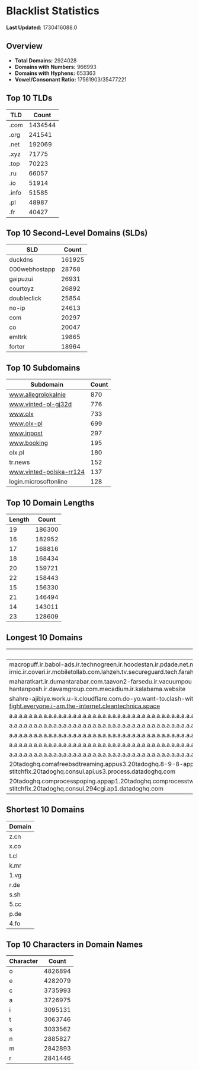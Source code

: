 # Blacklist Statistics

**Last Updated:** 1730416088.0

## Overview
- **Total Domains:** 2924028
- **Domains with Numbers:** 966993
- **Domains with Hyphens:** 653363
- **Vowel/Consonant Ratio:** 17561903/35477221

## Top 10 TLDs
| TLD | Count |
| --- | ----- |
| .com | 1434544 |
| .org | 241541 |
| .net | 192069 |
| .xyz | 71775 |
| .top | 70223 |
| .ru | 66057 |
| .io | 51914 |
| .info | 51585 |
| .pl | 48987 |
| .fr | 40427 |

## Top 10 Second-Level Domains (SLDs)
| SLD | Count |
| --- | ----- |
| duckdns | 161925 |
| 000webhostapp | 28768 |
| gaipuzui | 26931 |
| courtoyz | 26892 |
| doubleclick | 25854 |
| no-ip | 24613 |
| com | 20297 |
| co | 20047 |
| emltrk | 19865 |
| forter | 18964 |

## Top 10 Subdomains
| Subdomain | Count |
| --------- | ----- |
| www.allegrolokalnie | 870 |
| www.vinted-pl-gj32d | 776 |
| www.olx | 733 |
| www.olx-pl | 699 |
| www.inpost | 297 |
| www.booking | 195 |
| olx.pl | 180 |
| tr.news | 152 |
| www.vinted-polska-rr124 | 137 |
| login.microsoftonline | 128 |

## Top 10 Domain Lengths
| Length | Count |
| ------ | ----- |
| 19 | 186300 |
| 16 | 182952 |
| 17 | 168816 |
| 18 | 168434 |
| 20 | 159721 |
| 22 | 158443 |
| 15 | 156330 |
| 21 | 146494 |
| 14 | 143011 |
| 23 | 128609 |

## Longest 10 Domains
| Domain |
| ------ |
| macropuff.ir.babol-ads.ir.technogreen.ir.hoodestan.ir.pdade.net.maharatamoozi.ir.biores.ir.pbmarket.ir.shop-kala.ir.ayeroon.ir.kimia-choob.com.ov104-irnic.ir.coveri.ir.mobiletollab.com.lahzeh.tv.secureguard.tech.farahadaf.ir.yejadige.ir.tehraanvila.shop |
| maharatkart.ir.dumantarabar.com.taavon2-farsedu.ir.vacuumpou-ya.com.helikala.com.souli.ir.variz.me.javaherha.ir.mmpars-vnd.com.medisib.com.ojan.org.myheaven.ir.khanehma-hak.ir.wagg-on-ads.com.bor-hantanposh.ir.davamgroup.com.mecadium.ir.kalabama.website |
| shahre-ajibiye.work.u-k.cloudflare.com.do-yo.want-to.clash-with.this.www.microsoft.com.there-is-no.dlate-fine.google.comwww.dynu.com.count-with-me.cyou.com.now-sudo.rm-rf.ddns.net.we-are-here.again-to-fight.everyone.i-am.the-internet.cleantechnica.space |
| a.a.a.a.a.a.a.a.a.a.a.a.a.a.a.a.a.a.a.a.a.a.a.a.a.a.a.a.a.a.a.a.a.a.a.a.a.a.a.a.a.a.a.a.a.a.a.a.a.a.a.a.a.a.a.a.a.a.a.a.a.a.a.a.a.a.a.a.a.a.a.a.a.a.a.a.a.a.a.a.a.a.a.a.a.a.a.a.a.a.a.a.a.a.a.a.a.a.a.a.a.a.a.a.a.a.a.a.a.a.a.a.a.a.a.a.a.a.a.myniceposts.com |
| a.a.a.a.a.a.a.a.a.a.a.a.a.a.a.a.a.a.a.a.a.a.a.a.a.a.a.a.a.a.a.a.a.a.a.a.a.a.a.a.a.a.a.a.a.a.a.a.a.a.a.a.a.a.a.a.a.a.a.a.a.a.a.a.a.a.a.a.a.a.a.a.a.a.a.a.a.a.a.a.a.a.a.a.a.a.a.a.a.a.a.a.a.a.a.a.a.a.a.a.a.a.a.a.a.a.a.a.a.a.a.a.a.a.a.a.a.a.myniceposts.com |
| a.a.a.a.a.a.a.a.a.a.a.a.a.a.a.a.a.a.a.a.a.a.a.a.a.a.a.a.a.a.a.a.a.a.a.a.a.a.a.a.a.a.a.a.a.a.a.a.a.a.a.a.a.a.a.a.a.a.a.a.a.a.a.a.a.a.a.a.a.a.a.a.a.a.a.a.a.a.a.a.a.a.a.a.a.a.a.a.a.a.a.a.a.a.a.a.a.a.a.a.a.a.a.a.a.a.a.a.a.a.a.a.a.a.a.a.a.myniceposts.com |
| a.a.a.a.a.a.a.a.a.a.a.a.a.a.a.a.a.a.a.a.a.a.a.a.a.a.a.a.a.a.a.a.a.a.a.a.a.a.a.a.a.a.a.a.a.a.a.a.a.a.a.a.a.a.a.a.a.a.a.a.a.a.a.a.a.a.a.a.a.a.a.a.a.a.a.a.a.a.a.a.a.a.a.a.a.a.a.a.a.a.a.a.a.a.a.a.a.a.a.a.a.a.a.a.a.a.a.a.a.a.a.a.a.a.a.a.myniceposts.com |
| a.a.a.a.a.a.a.a.a.a.a.a.a.a.a.a.a.a.a.a.a.a.a.a.a.a.a.a.a.a.a.a.a.a.a.a.a.a.a.a.a.a.a.a.a.a.a.a.a.a.a.a.a.a.a.a.a.a.a.a.a.a.a.a.a.a.a.a.a.a.a.a.a.a.a.a.a.a.a.a.a.a.a.a.a.a.a.a.a.a.a.a.a.a.a.a.a.a.a.a.a.a.a.a.a.a.a.a.a.a.a.a.a.a.a.myniceposts.com |
| 20tadoghq.comafreebsdtreaming.appus3.20tadoghq.8-9-8-app.api.us3.20tadoghq.comproclient.us3.20tadoghq.usage-comprocessbeta-platform.us3.20tadoghq.learnablerofile.q.20tadoghq.comproduction-stitchfix.20tadoghq.consul.api.us3.process.datadoghq.com |
| 20tadoghq.comprocesspoping.appap1.20tadoghq.comprocesstwotin.294cgi.ap1.20tadoghq.0-13-9-app.ap1.20tadoghq.usage-comprocessbeta-urls.ap1.20tadoghq.helm-20tadoghq-iress.20tadoghq.helm-20tadoghq-stitchfix.20tadoghq.consul.294cgi.ap1.datadoghq.com |

## Shortest 10 Domains
| Domain |
| ------ |
| z.cn |
| x.co |
| t.cl |
| k.mr |
| 1.vg |
| r.de |
| s.sh |
| 5.cc |
| p.de |
| 4.fo |

## Top 10 Characters in Domain Names
| Character | Count |
| --------- | ----- |
| o | 4826894 |
| e | 4282079 |
| c | 3735993 |
| a | 3726975 |
| i | 3095131 |
| t | 3063746 |
| s | 3033562 |
| n | 2885827 |
| m | 2842893 |
| r | 2841446 |
